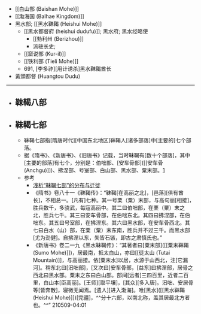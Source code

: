 - [[白山部 (Baishan Mohe)]]
- [[渤海国 (Balhae Kingdom)]]
- 黑水部; [[黑水靺鞨 (Heishui Mohe)]]
    - [[黑水都督府 (heishui dudufu)]]; 黑水府; 黑水经略使
        - [[勃利州 (Berizhou)]]
        - 派驻长史;
    - [[窟说部 (Kur-il)]]
    - [[铁利部 (Tieli Mohe)]]
    - 691, [李多祚][用计诱杀]黑水靺鞨酋长
- 黃頭都督 (Huangtou Dudu)
- ---
- ## 靺鞨八部
- ## 靺鞨七部
    - 靺鞨七部指[隋唐时代][中国东北地区]靺鞨人[诸多部落]中[主要的]七个部落。
    - 据《隋书》、《新唐书》、《旧唐书》记载，当时靺鞨有[数十个部落]，其中[主要的部落]有七个，分别是：伯咄部、[安车骨部]([[安车骨 (Anchgu)]])、拂涅部、号室部、白山部、黑水部、粟末部。[1](((lzY-ztUtf)))
    - 参考
        - [浅析“靺鞨七部”的分布与迁徙](https://web.archive.org/web/20160610132610/http://lunwencloud.com/lunwen/lishilunwen/minzushizhi/20150609/366517.html)
        - 《隋书》卷八十一《靺鞨传》：“靺鞨[在高丽之北]，[邑落][俱有酋长]，不相总一。[凡有]七种。其一号栗（粟）末部，与高句丽[相接]，胜兵数千，多骁武，每寇高丽中。其二曰伯咄部，在栗（粟）末之北，胜兵七千。其三曰安车骨部，在伯咄东北。其四曰拂涅部，在伯咄东。其五曰号室部，在拂涅东。其六曰黑水部，在安车骨西北。其七曰白水（山）部，在栗（粟）末东南，胜兵并不过三千。而黑水部[尤为劲健]。自拂涅以东，矢皆石镞，即古之肃慎氏也。”
        - 《新唐书》卷二一九《黑水靺鞨传》：“其著者曰[粟末部]([[粟末靺鞨 (Sumo Mohe)]])，居最南，抵太白山，亦曰[[徒太山 (Tutai Mountain)]]，与高丽接。依[粟末水]以居，水源于山西北，注[它漏河]。稍东北曰[汩咄部]，[又次曰]安车骨部，[益东]曰拂涅部，居骨之西北曰黑水部。粟末之东曰白山部。部间[远者]三四百里，近者二百里，白山本[臣高丽]。[王师][取平壤]，[其众][多入唐]。汩咄、安居骨等[皆奔散]，寝微无闻焉。[遗人][进入渤海]。唯[黑水]([[黑水靺鞨 (Heishui Mohe)]])[完疆]，^^分十六部，以南北称，盖其居最北方者也。^^”
210509-04:01
